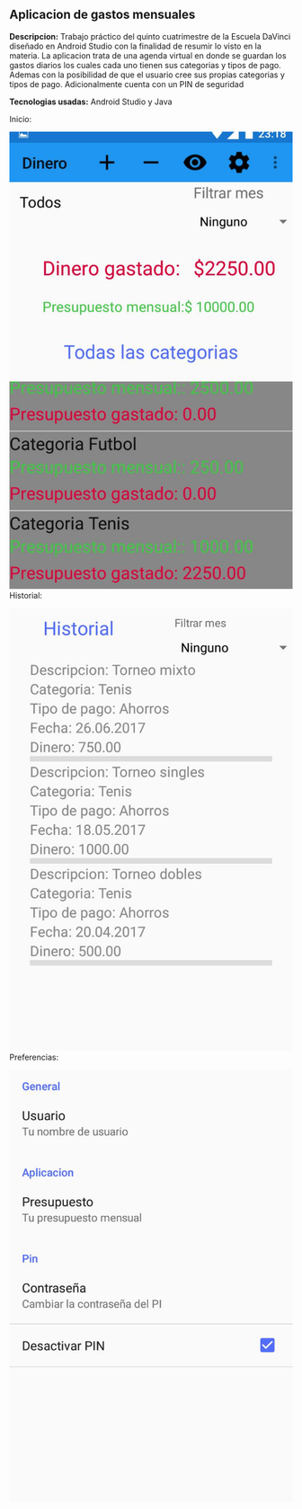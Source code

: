 ## Aplicacion de gastos mensuales

**Descripcion:**
Trabajo práctico del quinto cuatrimestre de la Escuela DaVinci diseñado en Android Studio con la finalidad de resumir lo visto en la materia.
La aplicacion trata de una agenda virtual en donde se guardan los gastos diarios los cuales cada uno tienen sus categorias y tipos de pago. Ademas con la posibilidad de que el usuario cree sus propias categorias y tipos de pago.
Adicionalmente cuenta con un PIN de seguridad

**Tecnologias usadas:**
Android Studio y Java

Inicio:

![Image of inicio](capturas/inicio.jpg)
Historial:

![Image of inicio](capturas/historial.jpg)
Preferencias:

![Image of inicio](capturas/preferencias.jpg)
